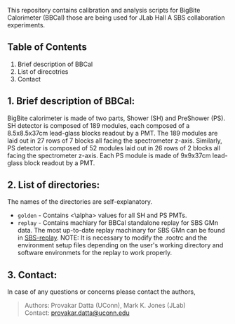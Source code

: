 This repository contains calibration and analysis scripts for BigBite Calorimeter (BBCal) those are being used for JLab Hall A SBS collaboration experiments.

## Table of Contents
1. Brief description of BBCal
2. List of direcotries
3. Contact

## 1. Brief description of BBCal:
BigBite calorimeter is made of two parts, Shower (SH) and PreShower (PS). SH detector is composed of 189 modules, each composed of a 8.5x8.5x37cm lead-glass blocks readout by a PMT. The 189 modules are laid out in 27 rows of 7 blocks all facing the spectrometer z-axis. Similarly, PS detector is composed of 52 modules laid out in 26 rows of 2 blocks all facing the spectrometer z-axis. Each PS module is made of 9x9x37cm lead-glass block readout by a PMT. 

## 2. List of directories: 
The names of the directories are self-explanatory.

- `golden` - Contains <\alpha> values for all SH and PS PMTs. 
- `replay` - Contains machiary for BBCal standalone replay for SBS GMn data. The most up-to-date replay machinary for SBS GMn can be found in [SBS-replay](https://github.com/JeffersonLab/SBS-replay). NOTE: It is necessary to modify the .rootrc and the environment setup files depending on the user's working directory and software environmets for the replay to work properly.  

## 3. Contact:
In case of any questions or concerns please contact the authors,
>Authors: Provakar Datta (UConn), Mark K. Jones (JLab) <br> 
>Contact: <provakar.datta@uconn.edu>
